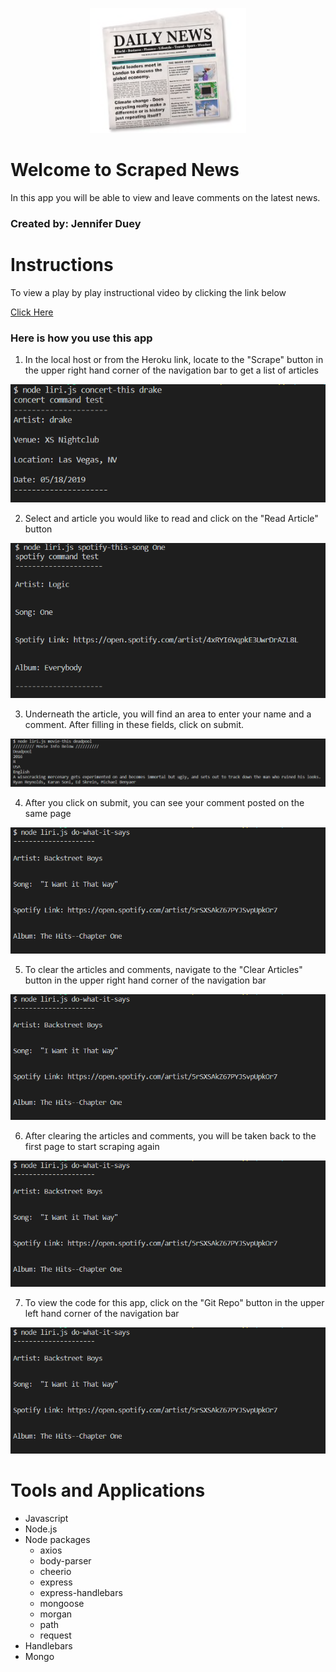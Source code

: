 <p align="center">
<img src="https://github.com/jldueyusa/scraper/blob/master/public/assets/newspaper.png" width="250" height="200">
</p>

# Welcome to Scraped News

In this app you will be able to view and leave comments on the latest news.

### Created by: Jennifer Duey

# Instructions

To view a play by play instructional video by clicking the link below

[Click Here](https://drive.google.com/file/d/1Mpz2VLzLgLR7AjWp1vFDwfnoMIW8NHKm/view)


### Here is how you use this app

1. In the local host or from the Heroku link, locate to the "Scrape" button in the upper right hand corner of the navigation bar to get a list of articles

![conert this](https://github.com/jldueyusa/liri-node-app/blob/master/images/concert_this.png)


2. Select and article you would like to read and click on the "Read Article" button

![spotify](https://github.com/jldueyusa/liri-node-app/blob/master/images/Spotify_this_song.png)

3. Underneath the article, you will find an area to enter your name and a comment. After filling in these fields, click on submit.

![movie](https://github.com/jldueyusa/liri-node-app/blob/master/images/movie_this.png)

4. After you click on submit, you can see your comment posted on the same page

![do what it says](https://github.com/jldueyusa/liri-node-app/blob/master/images/do_what_it_says.png)

5. To clear the articles and comments, navigate to the "Clear Articles" button in the upper right hand corner of the navigation bar

![do what it says](https://github.com/jldueyusa/liri-node-app/blob/master/images/do_what_it_says.png)

6. After clearing the articles and comments, you will be taken back to the first page to start scraping again

![do what it says](https://github.com/jldueyusa/liri-node-app/blob/master/images/do_what_it_says.png)

7. To view the code for this app, click on the "Git Repo" button in the upper left hand corner of the navigation bar

![do what it says](https://github.com/jldueyusa/liri-node-app/blob/master/images/do_what_it_says.png)


# Tools and Applications
- Javascript
- Node.js
- Node packages
  - axios
  - body-parser
  - cheerio
  - express
  - express-handlebars
  - mongoose
  - morgan
  - path
  - request
- Handlebars
- Mongo

